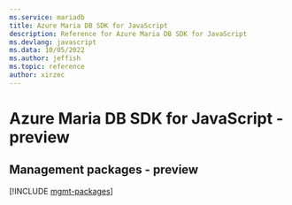 ```yaml
---
ms.service: mariadb
title: Azure Maria DB SDK for JavaScript
description: Reference for Azure Maria DB SDK for JavaScript
ms.devlang: javascript
ms.data: 10/05/2022
ms.author: jeffish
ms.topic: reference
author: xirzec
---
```

# Azure Maria DB SDK for JavaScript - preview

## Management packages - preview
[!INCLUDE [mgmt-packages](maria-db-mgmt-index.md)]
